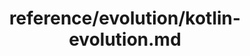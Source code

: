 ---
title: reference/evolution/kotlin-evolution.md
showAuthorInfo: false
redirect_path: /docs/kotlin-evolution
---